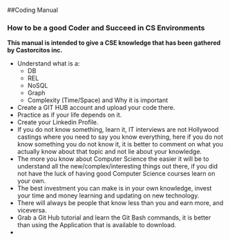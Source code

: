 ##Coding Manual
### How to be a good Coder and Succeed in CS Environments
**This manual is intended to give a CSE knowledge that has been gathered by Castorcitos inc.**

* Understand what is a:
  * DB
  * REL
  * NoSQL
  * Graph
  * Complexity (Time/Space) and Why it is important
* Create a GIT HUB account and upload your code there.
* Practice as if your life depends on it.
* Create your Linkedin Profile.
* If you do not know something, learn it, IT interviews are not Hollywood castings where you need to say you know everything, here if you do not know something you do not know it, it is better to comment on what you actually know about that topic and not lie about your knowledge.
* The more you know about Computer Science the easier it will be to understand all the new/complex/interesting things out there, if you did not have the luck of having good Computer Science courses learn on your own.
* The best investment you can make is in your own knowledge, invest your time and money learning and updating on new technology.
* There will always be people that know less than you and earn more, and viceversa.
* Grab a Git Hub tutorial and learn the Git Bash commands, it is better than using the Application that is available to download.
*  